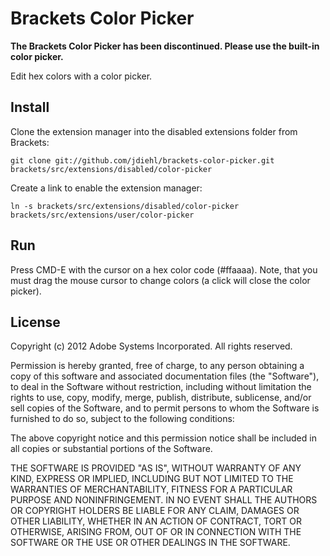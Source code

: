 # Brackets Color Picker

**The Brackets Color Picker has been discontinued. Please use the built-in color picker.**

Edit hex colors with a color picker.

## Install

Clone the extension manager into the disabled extensions folder from Brackets:

    git clone git://github.com/jdiehl/brackets-color-picker.git brackets/src/extensions/disabled/color-picker

Create a link to enable the extension manager:

    ln -s brackets/src/extensions/disabled/color-picker brackets/src/extensions/user/color-picker

## Run

Press CMD-E with the cursor on a hex color code (#ffaaaa).
Note, that you must drag the mouse cursor to change colors (a click will close the color picker).

## License

Copyright (c) 2012 Adobe Systems Incorporated. All rights reserved.
 
Permission is hereby granted, free of charge, to any person obtaining a copy of this software and associated documentation files (the "Software"), to deal in the Software without restriction, including without limitation the rights to use, copy, modify, merge, publish, distribute, sublicense, and/or sell copies of the Software, and to permit persons to whom the Software is furnished to do so, subject to the following conditions:
 
The above copyright notice and this permission notice shall be included in all copies or substantial portions of the Software.
 
THE SOFTWARE IS PROVIDED "AS IS", WITHOUT WARRANTY OF ANY KIND, EXPRESS OR IMPLIED, INCLUDING BUT NOT LIMITED TO THE WARRANTIES OF MERCHANTABILITY, FITNESS FOR A PARTICULAR PURPOSE AND NONINFRINGEMENT. IN NO EVENT SHALL THE AUTHORS OR COPYRIGHT HOLDERS BE LIABLE FOR ANY CLAIM, DAMAGES OR OTHER LIABILITY, WHETHER IN AN ACTION OF CONTRACT, TORT OR OTHERWISE, ARISING FROM, OUT OF OR IN CONNECTION WITH THE SOFTWARE OR THE USE OR OTHER DEALINGS IN THE SOFTWARE.
